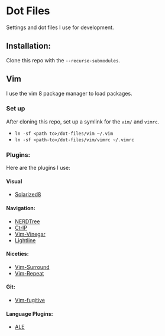 # Dot Files

Settings and dot files I use for development.

## Installation:

Clone this repo with the `--recurse-submodules`.

## Vim

I use the vim 8 package manager to load packages.

### Set up

After cloning this repo, set up a symlink for the `vim/` and `vimrc`.

- `ln -sf <path to>/dot-files/vim ~/.vim`
- `ln -sf <path-to>/dot-files/vim/vimrc ~/.vimrc`

### Plugins:
Here are the plugins I use:

#### Visual

- [Solarized8](https://github.com/lifepillar/vim-solarized8.git)

#### Navigation:

- [NERDTree](https://github.com/preservim/nerdtree.git)
- [CtrlP](https://github.com/kien/ctrlp.vim.git)
- [Vim-Vinegar](https://github.com/tpope/vim-vinegar.git)
- [Lightline](https://github.com/itchyny/lightline.vim)

#### Niceties:

- [Vim-Surround](https://tpope.io/vim/surround.git)
- [Vim-Repeat](https://tpope.io/vim/repeat.git)

#### Git:

- [Vim-fugitive](https://tpope.io/vim/fugitive.git)

#### Language Plugins:

- [ALE](https://github.com/dense-analysis/ale.git)
